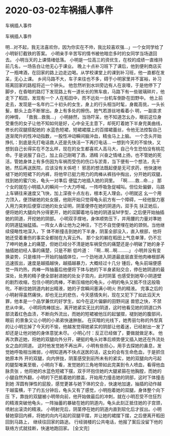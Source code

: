 # 2020-03-02车祸插人事件



车祸插人事件



车祸插人事件


明…对不起，我无法喜欢你，因为你实在不帅，我比较喜欢强…」一个女同学给了小明斩钉截铁的答案。 小明亲手辛苦写的情书被他暗恋多时的女同学当场退回去。 小明当天的上课情绪低落。 小明是一位高三的资优生，在校的成绩一直维持前几名，一场告白让他无心于课业。  晚上十点补习班下了课后，他到便利商店买了一瓶啤酒，在回家的路上边走边喝。从学校课堂上的课到补习班，他一直都在发呆，无心上课。 乡间马路不大，车子来往也不多，碍于小明家里并不富裕，补习班离回家的路程将近一个钟头。  他忽然听到水圳旁边有人在哀嚎，于是他停下了脚步，在昏暗的路灯下发现路上有一道长长的煞车痕，马路下有一些玻璃碎片，他走下了稻田，发现有一个  人在稻田中，而不远处一台机车倒卧在田野中。  他上前走去，发现是一名年约二十初头的女生，身上的行头相当时髦，身裁高佻，一头长髮，额头上血不断冒出。身上有多处的擦伤。她气若游丝地看着小  明，一副哀求的神情， 「救我…救我…」 小明赫然，当场吓呆，他不知道怎幺办，眼前这位身受重伤的女子让他不知如何是好，心中全无主意下，却死盯着她下半身完美曲线，修长的双腿搭配她的  水蓝色短裙，短裙裙摆上的百摺裙蕾丝，令他无法控製自己逐渐爬升的性冲动指数，一股性冲动瞬间脑沖血，精虫马上上脑。 一个念头开始挣扎：到底是先打电话救人还是先快活一下再打电话… 一想到今天的不愉快，又想到自己长得实在不怎幺样，现在的女生都喜欢人高马大，自己今生恐怕没有桃花命。于是说服了自己，加上自己刚喝了酒，酒精  兴奋之情绪上扬，也不管她的死活，管她身体上有多伤因为车祸而受伤的伤口与淤青，当下便有一个想法，先干她，然后再送医院，应该没有关係吧！ 邪恶的想法既起便是无可求药，他快速地褪下她的短裙下的内裤，将他早已挺力用力的肉棒从裤挡中掏出，分开她的双腿，找到她的蜜穴处，龟头一对準后  便猛力地插入她的洞里。 「啊……救…命…」  那个女的就在小明插入的瞬间一个大力呼喊，一阵呼吸急促喊叫。但位处偏僻，马路上车辆往来速度又飞快，加上深夜十点左右，根本无人理会。小明就这  幺一个用力顶入，便顶破她的处女膜，他刚开始只觉得龟头前方有一个障碍，一经他狠力塞入用力突刺后便穿过她的处女证明，阴茎便停在她的阴道内，双手先  扶正她后，便将她的大腿向外分得更开，她的双脚着地与她的阴道呈M字型，之后便开始抽插她的阴道，开挖她的阴部。 小明双手撑地，身体顺势压下，并用腰的力量对準她的阴道猛抽猛插。一阵女人香让他为之神往，下巴不自觉便埋在她的颈侧。当他继续侵略性地深入，下  体不断撞击到她的下半身，阴茎全部没入，直入根部，他将她还受着重伤的事实全都抛在九宵云外。  那个女的躺在稻田上气息单薄，仍不忘了呻吟她身上的痛楚，但她已经分不清是她车祸受伤的痛楚还是小明破了她的身子抽插她初经人事的痛楚，只是不断  低吟道： 「啊…啊…啊………」 小明并没有变换姿势，只是维持一开始的抽插体位，一个劲地进入阴道最底层直至他肉棒根部再迅速拔出，速度是越插越快，越插越暴力，大概经过十几分  锺后，龟头前端便感觉一阵灼热，肉棒一阵抽蓄后他便将下体与她的下半身紧贴交合，停在她阴道的最深处，处男的精子便全部射进她的处女子宫内，此时阴茎  也感受到她窄小阴道壁的剧烈收缩，包住小明的肉棒，不断压缩他的龟头，小明的龟头又抵不住这般吸吮，不断往她阴道内射出精液，她的子宫瞬间塞满小明火  热的精液。  完事之后的小明射得虽然痛快，却也无比的悲伤，今天感情失利，现在又犯下了如此滔天大罪，他本是一个品学兼优的好学生，如今在这片偏僻的田野间逞  兽慾之快，不禁悲从中来。 小明将肉棒拔出，离开她紧实无比的阴道，这时他看见她的阴道口外部流着红色血渍，不断向外流出，而她的短裙被他压的起皱摺，褪到她的腹部间，眼前  的景象又让小明的小弟弟快速肿胀。  在灰暗的光线下，她秀丽匀称的外型真的让小明忘掉了今天的不愉，他越发觉得她紧实的阴部让他着迷，已经射出一发了却还是让他对她的身体意犹未尽。 小明心忖：反正已经做了，要做就做足本。 他再次靠近她，将她的双腿向外分开，硬挺的龟头对準后顺势便又插入她还在外流处女之血的阴道。 这时他发觉她不再出声，小明有些担心，用手去探她的鼻息，发觉她呼吸相当微弱，小明知道再不快点送医的话，这女的会有生命危血，于是抓住她原本外  开的双腿，向内併拢，阴茎感受到前所未有的紧实，她的双腿向内弓起的腿型唯美至极，小明向下看，发觉她的三角地带如此完美到令人喷血，看得他血脉贲张  ，他将她的水蓝色短裙下摆，双手环抱住她的大腿紧箍在他胸膛，而她的小腿自然外翻，小明的下巴抵着她的膝盖，开始用力撞击她的阴部，这时下体撞击到她  浑圆有弹性的屁股，感觉更甚与她下体的交合，快速地加速，抽插的动作越干越蛮横，干了约五分钟后，龟头又有了感觉，小明抱着她的双腿，身体整个向下压  下，靠拢的双腿被小明带向前，他开始做最后的冲刺，就在小明忍受不住狂烈的精液突破他龟头，一阵抽蓄的暴破在她的阴道内，龟头此刻正抵住她的子宫颈，  喷射出滚烫的精液。 小明射完后，阴茎停在她的阴道内直到软化后才拔出。小明替她穿回内裤，将她的向内弓起的双腿平摆，并让她的裙摆下摆，之后便离开稻田回到马路上，  继续往回家的路途。 行经骑楼的公共电话，他报了案后没留下他的联络方式就挂断，快速地跑回家。  [全文完]


